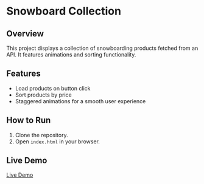 # Snowboard Collection

## Overview
This project displays a collection of snowboarding products fetched from an API. It features animations and sorting functionality.

## Features
- Load products on button click
- Sort products by price
- Staggered animations for a smooth user experience

## How to Run
1. Clone the repository.
2. Open `index.html` in your browser.

## Live Demo
[Live Demo](https://your-live-demo-link.com)

